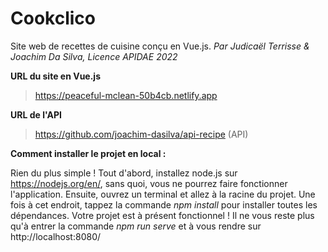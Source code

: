 # Cookclico
Site web de recettes de cuisine conçu en Vue.js.
*Par Judicaël Terrisse & Joachim Da Silva, Licence APIDAE 2022*

**URL du site en Vue.js**
> https://peaceful-mclean-50b4cb.netlify.app

**URL de l'API**
> https://github.com/joachim-dasilva/api-recipe (API)

**Comment installer le projet en local :**

Rien du plus simple ! Tout d'abord, installez node.js sur https://nodejs.org/en/,
sans quoi, vous ne pourrez faire fonctionner l'application. Ensuite, ouvrez un terminal
et allez à la racine du projet. Une fois à cet endroit, tappez la commande *npm install*
pour installer toutes les dépendances. Votre projet est à présent fonctionnel !
Il ne vous reste plus qu'à entrer la commande *npm run serve* et à vous rendre sur http://localhost:8080/
